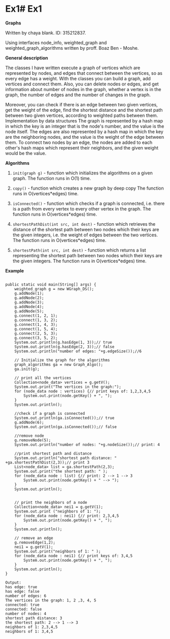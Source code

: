 # Ex1# Ex1
**Graphs**

Written by chaya blank. ID: 315212837.

Using interfaces node_info, weighted_graph and weighted_graph_algorithms written by proff. Boaz Ben - Moshe.

**General description**

The classes I have written execute a graph of vertices which are represented by nodes, and edges that connect between the vertices, so as every edge has a weight.
With the classes you can build a graph, add vertices and connect them.
Also, you can delete nodes or edges, and get information about number of nodes in the graph, whether a vertex is in the graph, the number of edges and the number of changes in the graph.

Moreover, you can check if there is an edge between two given vertices, get the weight of the edge, find the shortest distance and the shortest path between two given vertices, according to weighted paths between them.
Implementation by data structures
The graph is represented by a hash map in which the key is an integer that is the node's number, and the value is the node itself.
The edges are also represented by a hash map in which the key are the neighboring nodes, and the value is the weight of the edge between them. To connect two nodes by an edge, the nodes are added to each other's hash maps which represent their neighbors, and the given weight would be the value.

**Algorithms**

1. ```init(graph g)``` - function which initializes the algorithms on a given graph.
The function runs in O(1) time.

2. ```copy()``` - function which creates a new graph by deep copy
The function runs in O(vertices*edges) time.

3. ```isConnected()``` - function which checks if a graph is connected, i.e. there is a path from every vertex to every other vertex in the graph.
The function runs in O(vertices*edges) time.

4. ```shortestPathDist(int src, int dest)``` - function which retrieves the distance of the shortest path between two nodes which their keys are the given integers, i.e. the weight of edges between the two vertices.
The function runs in O(vertices*edges) time.

5. ```shortestPath(int src, int dest)``` - function which returns a list representing the shortest path between two nodes which their keys are the given integers.
The function runs in O(vertices*edges) time.
 
 
**Example**


```

public static void main(String[] args) {
	weighted_graph g = new WGraph_DS();
	g.addNode(1);
	g.addNode(2);
	g.addNode(3);
	g.addNode(4);
	g.addNode(5);
	g.connect(1, 2, 1);
	g.connect(1, 3, 2);
	g.connect(1, 4, 3);
	g.connect(1, 5, 4);
	g.connect(2, 5, 3);
	g.connect(3, 5, 2);
	System.out.println(g.hasEdge(1, 3));// true
	System.out.println(g.hasEdge(2, 3));// false
	System.out.println("number of edges: "+g.edgeSize());//6

	// Initialize the graph for the algorithms
	graph_algorithms ga = new Graph_Algo();
	ga.init(g);

	// print all the vertices
	Collection<node_data> vertices = g.getV();
	System.out.print("The vertices in the graph:");
	for (node_data node : vertices) {// print keys of: 1,2,3,4,5
		System.out.print(node.getKey() + ", ");
	}
	System.out.println();
	
	//check if a graph is connected
	System.out.println(ga.isConnected());// true
	g.addNode(6);
	System.out.println(ga.isConnected());// false
	
	//remove node
	g.removeNode(5);
	System.out.println("number of nodes: "+g.nodeSize());// print: 4
	
	//print shortest path and distance
	System.out.println("shortest path distance: " +ga.shortestPathDist(2,3));// print 3
	List<node_data> list = ga.shortestPath(2,3);
	System.out.print("the shortest path: " );
	for (node_data node : list) {// print: 2 --> 1 --> 3
		System.out.print(node.getKey() + " --> ");
	}
	System.out.println();
	

	// print the neighbors of a node
	Collection<node_data> nei1 = g.getV(1);
	System.out.print ("neighbors of 1: ");
	for (node_data node : nei1) {// print: 2,3,4,5
		System.out.print(node.getKey() + ", ");
	}
	System.out.println();
	
	// remove an edge
	g.removeEdge(1,2);
	nei1 = g.getV(1);
	System.out.print("neighbors of 1: " );
	for (node_data node : nei1) {// print keys of: 3,4,5
		System.out.print(node.getKey() + ", ");
	}
	System.out.println();
}

Output:
has edge: true
has edge: false
number of edges: 6
The vertices in the graph: 1, 2 ,3, 4, 5
connected: true
connected: false
number of nodes: 4
shortest path distance: 3
the shortest path: 2 --> 1 --> 3
neighbors of 1: 2,3,4,5
neighbors of 1: 3,4,5
```


